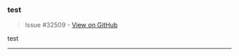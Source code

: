 ### test

> Issue #32509 - [View on GitHub](https://github.com/facebook/react/issues/32509)

test

---

